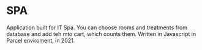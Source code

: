 # SPA
Application built for IT Spa. You can choose rooms and treatments from database and add teh mto cart, which counts them. Written in Javascript in Parcel enviroment, in 2021.
